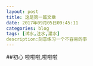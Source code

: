 ```yaml
---
layout: post
title: 这是第一篇文章
date: 2017年09月05日09:45:11
categories: blog
tags: [试水,注水,灌水]
description:刻意练习一个不容易的事
---
```


##初心
啦啦啦,啦啦啦












